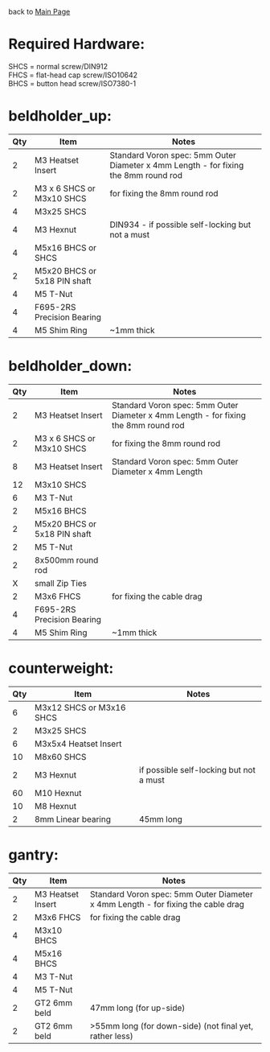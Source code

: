 back to [Main Page](README.md)

# Required Hardware:<br>
SHCS = normal screw/DIN912<br>
FHCS = flat-head cap screw/ISO10642<br>
BHCS = button head screw/ISO7380-1<br>

# beldholder_up:

| Qty | Item              | Notes                                                                                                                       |
| --- | ----------------- | --------------------------------------------------------------------------------------------------------------------------- |
| 2   | M3 Heatset Insert | Standard Voron spec: 5mm Outer Diameter x 4mm Length - for fixing the 8mm round rod                                         |
| 2   | M3 x 6 SHCS or M3x10 SHCS |   for fixing the 8mm round rod                                                                                      |
| 4   | M3x25 SHCS        |                                                                                                                             |
| 4   | M3 Hexnut         |  DIN934 - if possible self-locking but not a must                                                                           |
| 4   | M5x16 BHCS or SHCS |                                                                                                                            |
| 2   | M5x20 BHCS or 5x18 PIN shaft |                                                                                                                  |
| 4   | M5 T-Nut          |                                                                                                                             |
| 4   | F695-2RS Precision Bearing |                                                                                                                    |
| 4   | M5 Shim Ring      | ~1mm thick                                                                                                                  |


# beldholder_down:

| Qty | Item              | Notes                                                                                                                       |
| --- | ----------------- | --------------------------------------------------------------------------------------------------------------------------- |
| 2   | M3 Heatset Insert | Standard Voron spec: 5mm Outer Diameter x 4mm Length - for fixing the 8mm round rod                                         |
| 2   | M3 x 6 SHCS or M3x10 SHCS | for fixing the 8mm round rod                                                                                        |
| 8   | M3 Heatset Insert | Standard Voron spec: 5mm Outer Diameter x 4mm Length                                                                        |
| 12  | M3x10 SHCS        |                                                                                                                             |
| 6   | M3 T-Nut          |                                                                                                                             |
| 2   | M5x16 BHCS        |                                                                                                                             |
| 2   | M5x20 BHCS or 5x18 PIN shaft |                                                                                                                  |
| 2   | M5 T-Nut          |                                                                                                                             |
| 2   | 8x500mm round rod |                                                                                                                             |
| X   | small Zip Ties    |                                                                                                                             |
| 2   | M3x6 FHCS         | for fixing the cable drag                                                                                                   |
| 4   | F695-2RS Precision Bearing |                                                                                                                    |
| 4   | M5 Shim Ring      | ~1mm thick                                                                                                                  |

# counterweight:

| Qty | Item              | Notes                                                                                                                       |
| --- | ----------------- | --------------------------------------------------------------------------------------------------------------------------- |
| 6   | M3x12 SHCS or M3x16 SHCS |                                                                                                                      |
| 2   | M3x25 SHCS        |                                                                                                                             |
| 6   | M3x5x4 Heatset Insert |                                                                                                                         |
| 10  | M8x60 SHCS        |                                                                                                                             |
| 2   | M3 Hexnut         | if possible self-locking but not a must                                                                                     |
| 60  | M10 Hexnut        |                                                                                                                             | 
| 10  | M8 Hexnut         |                                                                                                                             |
| 2   | 8mm Linear bearing |  45mm long                                                                                                                 |

# gantry:

| Qty | Item              | Notes                                                                                                                       |
| --- | ----------------- | --------------------------------------------------------------------------------------------------------------------------- |
| 2   | M3 Heatset Insert | Standard Voron spec: 5mm Outer Diameter x 4mm Length - for fixing the cable drag                                            |
| 2   | M3x6 FHCS         | for fixing the cable drag                                                                                                   |
| 4   | M3x10 BHCS        |                                                                                                                             |
| 4   | M5x16 BHCS        |                                                                                                                             |
| 4   | M3 T-Nut          |                                                                                                                             |
| 4   | M5 T-Nut          |                                                                                                                             |
| 2   | GT2 6mm beld      | 47mm long (for up-side)                                                                                                     |
| 2   | GT2 6mm beld      | >55mm long (for down-side) (not final yet, rather less)                                                                     |
